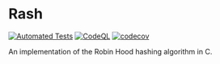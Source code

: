 # Rash

[![Automated Tests](https://github.com/kiancross/rash/actions/workflows/automated-tests.yml/badge.svg?event=push)](https://github.com/kiancross/rash/actions/workflows/automated-tests.yml)
[![CodeQL](https://github.com/kiancross/rash/actions/workflows/codeql.yml/badge.svg?event=push)](https://github.com/kiancross/rash/actions/workflows/codeql.yml)
[![codecov](https://codecov.io/gh/kiancross/rash/branch/master/graph/badge.svg?token=4I6gyzBbyV)](https://codecov.io/gh/kiancross/rash)

An implementation of the Robin Hood hashing algorithm in C.
